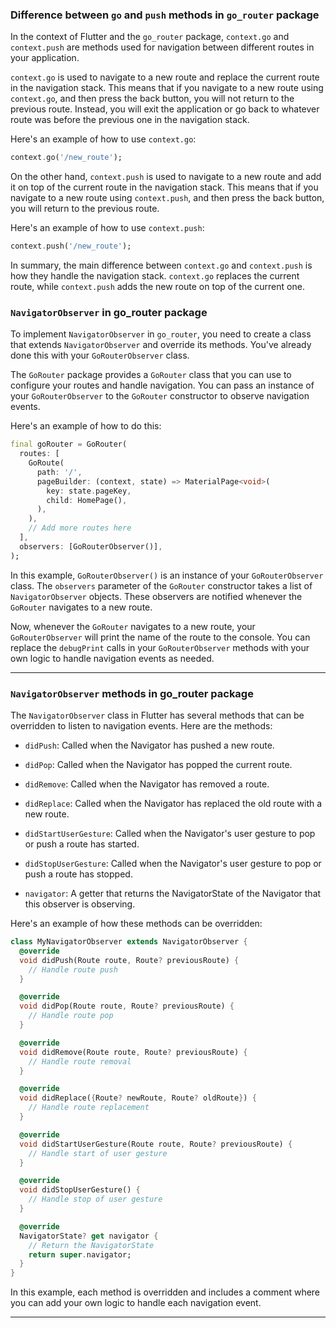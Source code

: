 
### Difference between `go` and `push` methods in `go_router` package
In the context of Flutter and the `go_router` package, `context.go` and `context.push` are methods used for navigation between different routes in your application.

`context.go` is used to navigate to a new route and replace the current route in the navigation stack. This means that if you navigate to a new route using `context.go`, and then press the back button, you will not return to the previous route. Instead, you will exit the application or go back to whatever route was before the previous one in the navigation stack.

Here's an example of how to use `context.go`:

```dart
context.go('/new_route');
```

On the other hand, `context.push` is used to navigate to a new route and add it on top of the current route in the navigation stack. This means that if you navigate to a new route using `context.push`, and then press the back button, you will return to the previous route.

Here's an example of how to use `context.push`:

```dart
context.push('/new_route');
```

In summary, the main difference between `context.go` and `context.push` is how they handle the navigation stack. `context.go` replaces the current route, while `context.push` adds the new route on top of the current one.

### `NavigatorObserver` in go_router package
To implement `NavigatorObserver` in `go_router`, you need to create a class that extends `NavigatorObserver` and override its methods. You've already done this with your `GoRouterObserver` class.

The `GoRouter` package provides a `GoRouter` class that you can use to configure your routes and handle navigation. You can pass an instance of your `GoRouterObserver` to the `GoRouter` constructor to observe navigation events.

Here's an example of how to do this:

```dart
final goRouter = GoRouter(
  routes: [
    GoRoute(
      path: '/',
      pageBuilder: (context, state) => MaterialPage<void>(
        key: state.pageKey,
        child: HomePage(),
      ),
    ),
    // Add more routes here
  ],
  observers: [GoRouterObserver()],
);
```

In this example, `GoRouterObserver()` is an instance of your `GoRouterObserver` class. The `observers` parameter of the `GoRouter` constructor takes a list of `NavigatorObserver` objects. These observers are notified whenever the `GoRouter` navigates to a new route.

Now, whenever the `GoRouter` navigates to a new route, your `GoRouterObserver` will print the name of the route to the console. You can replace the `debugPrint` calls in your `GoRouterObserver` methods with your own logic to handle navigation events as needed.

-------------
### `NavigatorObserver` methods in go_router package
The `NavigatorObserver` class in Flutter has several methods that can be overridden to listen to navigation events. Here are the methods:

- `didPush`: Called when the Navigator has pushed a new route.

- `didPop`: Called when the Navigator has popped the current route.

- `didRemove`: Called when the Navigator has removed a route.

- `didReplace`: Called when the Navigator has replaced the old route with a new route.

- `didStartUserGesture`: Called when the Navigator's user gesture to pop or push a route has started.

- `didStopUserGesture`: Called when the Navigator's user gesture to pop or push a route has stopped.

- `navigator`: A getter that returns the NavigatorState of the Navigator that this observer is observing.

Here's an example of how these methods can be overridden:

```dart
class MyNavigatorObserver extends NavigatorObserver {
  @override
  void didPush(Route route, Route? previousRoute) {
    // Handle route push
  }

  @override
  void didPop(Route route, Route? previousRoute) {
    // Handle route pop
  }

  @override
  void didRemove(Route route, Route? previousRoute) {
    // Handle route removal
  }

  @override
  void didReplace({Route? newRoute, Route? oldRoute}) {
    // Handle route replacement
  }

  @override
  void didStartUserGesture(Route route, Route? previousRoute) {
    // Handle start of user gesture
  }

  @override
  void didStopUserGesture() {
    // Handle stop of user gesture
  }

  @override
  NavigatorState? get navigator {
    // Return the NavigatorState
    return super.navigator;
  }
}
```

In this example, each method is overridden and includes a comment where you can add your own logic to handle each navigation event.

----------------------
